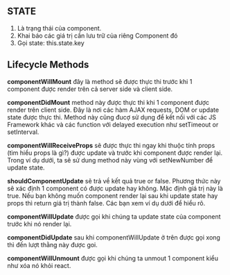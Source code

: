 ## STATE
1. Là trạng thái của component.
2. Khai báo các giá trị cần lưu trữ của riêng Component đó
3. Gọi state: this.state.key

## Lifecycle Methods
**componentWillMount** đây là method sẽ được thực thi trước khi 1 component được render trên cả server side và client side.

**componentDidMount** method này được thực thi khi 1 component được render trên client side. Đây là nơi các hàm AJAX requests, DOM or update state được thực thi. Method này cũng đucợ sử dụng để kết nối với các JS Framework khác và các function với delayed execution như setTimeout or setInterval.

**componentWillReceiveProps** sẽ được thực thi ngay khi thuộc tính props (tìm hiểu props là gì?) được update và trước khi component được render lại. Trong ví dụ dưới, ta sẽ sử dung method này vùng với setNewNumber để update state.

**shouldComponentUpdate** sẽ trả về kết quả true or false. Phương thức này sẽ xác định 1 component có được update hay không. Mặc định giá trị này là true. Nếu bạn không muốn component render lại sau khi update state hay props thì return giá trị thành false. Các bạn xem ví dụ dưới để hiểu rõ.

**componentWillUpdate** được gọi khi chúng ta update state của component trước khi nó render lại.

**componentDidUpdate** sau khi componentWillUpdate ở trên được gọi xong thì đến lượt thằng này được goi.

**componentWillUnmount** được gọi khi chúng ta unmout 1 component kiểu như xóa nó khỏi react.
